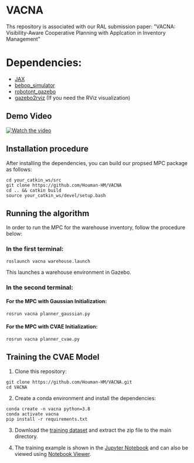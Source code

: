 # VACNA
Ths repository is associated with our RAL submission paper: "VACNA: Visibility-Aware Cooperative Planning with Applcation in Inventory Management"

# Dependencies:

* [JAX](https://github.com/google/jax)
* [bebop_simulator](https://github.com/Houman-HM/bebop_simulator/tree/bebop_hokuyo)
* [robotont_gazebo](https://github.com/robotont/robotont_gazebo)
* [gazebo2rviz](https://github.com/andreasBihlmaier/gazebo2rviz) (If you need the RViz visualization)

## Demo Video
[![Watch the video](https://img.youtube.com/vi/jXQJUyfzIzU/maxresdefault.jpg)](https://youtu.be/jXQJUyfzIzU)

## Installation procedure
After installing the dependencies, you can build our propsed MPC package as follows:
``` 
cd your_catkin_ws/src
git clone https://github.com/Houman-HM/VACNA
cd .. && catkin build
source your_catkin_ws/devel/setup.bash
```
## Running the algorithm

In order to run the MPC for the warehouse inventory, follow the procedure below:

### In the first terminal:
```
roslaunch vacna warehouse.launch
```

This launches a warehouse environment in Gazebo.
### In the second terminal:

#### For the MPC with Gaussian Initialization:

```
rosrun vacna planner_gaussian.py
```
#### For the MPC with CVAE Initialization:
```
rosrun vacna planner_cvae.py
```

## Training the CVAE Model

1. Clone this repository:

```
git clone https://github.com/Houman-HM/VACNA.git
cd VACNA
```
2. Create a conda environment and install the dependencies:

```
conda create -n vacna python=3.8
conda activate vacna
pip install -r requirements.txt
```
3. Download the [training dataset](https://owncloud.ut.ee/owncloud/s/HEKBXwse9iSJwEZ) and extract the zip file to the main directory.

4. The training example is shown in the [Jupyter Notebook](https://github.com/Houman-HM/VACNA/blob/main/Training%20HMNet.ipynb) and can also be viewed using [Notebook Viewer](https://nbviewer.org/github/Houman-HM/VACNA/blob/main/Training%20HMNet.ipynb).
